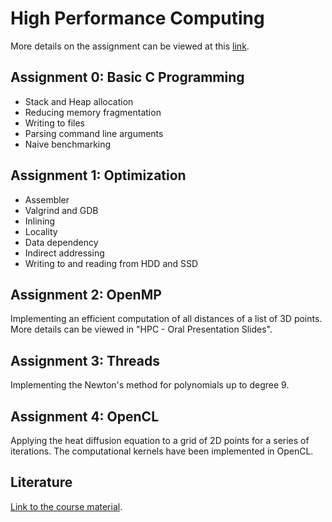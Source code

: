# High Performance Computing

More details on the assignment can be viewed at this [link](https://hpc.raum-brothers.eu/assignments.html).


## Assignment 0: Basic C Programming

* Stack and Heap allocation
* Reducing memory fragmentation
* Writing to files
* Parsing command line arguments
* Naive benchmarking

## Assignment 1: Optimization

* Assembler
* Valgrind and GDB
* Inlining
* Locality
* Data dependency
* Indirect addressing
* Writing to and reading from HDD and SSD

## Assignment 2: OpenMP

Implementing an efficient computation of all distances of a list of 3D points. More details can be viewed in "HPC - Oral Presentation Slides".

## Assignment 3: Threads

Implementing the Newton's method for polynomials up to degree 9.

## Assignment 4: OpenCL

Applying the heat diffusion equation to a grid of 2D points for a series of iterations. The computational kernels have been implemented in OpenCL.

## Literature

[Link to the course material](https://hpc.raum-brothers.eu/course_material.html).
